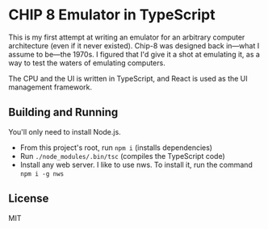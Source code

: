 # CHIP 8 Emulator in TypeScript

This is my first attempt at writing an emulator for an arbitrary computer architecture (even if it never existed). Chip-8 was designed back in—what I assume to be—the 1970s. I figured that I'd give it a shot at emulating it, as a way to test the waters of emulating computers.

The CPU and the UI is written in TypeScript, and React is used as the UI management framework.

## Building and Running

You'll only need to install Node.js.

- From this project's root, run `npm i` (installs dependencies)
- Run `./node_modules/.bin/tsc` (compiles the TypeScript code)
- Install any web server. I like to use nws. To install it, run the command `npm i -g nws`

## License

MIT
